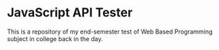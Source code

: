 # JavaScript API Tester

This is a repository of my end-semester test of Web Based Programming subject in college back in the day.